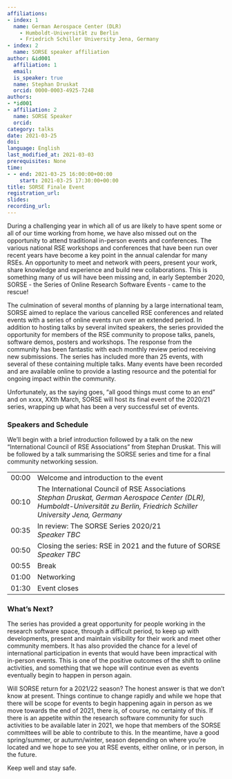 ```yaml
---
affiliations:
- index: 1
  name: German Aerospace Center (DLR)
    - Humboldt-Universität zu Berlin
    - Friedrich Schiller University Jena, Germany
- index: 2
  name: SORSE speaker affiliation
author: &id001
  affiliation: 1
  email: 
  is_speaker: true
  name: Stephan Druskat
  orcid: 0000-0003-4925-7248
authors:
- *id001
- affiliation: 2
  name: SORSE Speaker
  orcid: 
category: talks
date: 2021-03-25
doi: 
language: English
last_modified_at: 2021-03-03
prerequisites: None
time:
- - end: 2021-03-25 16:00:00+00:00
    start: 2021-03-25 17:30:00+00:00
title: SORSE Finale Event
registration_url: 
slides: 
recording_url: 
---
```


During a challenging year in which all of us are likely to have spent some or all of our time working from home, we have also missed out on the opportunity to attend traditional in-person events and conferences. The various national RSE workshops and conferences that have been run over recent years have become a key point in the annual calendar for many RSEs. An opportunity to meet and network with peers, present your work, share knowledge and experience and build new collaborations. This is something many of us will have been missing and, in early September 2020, SORSE - the Series of Online Research Software Events - came to the rescue!

The culmination of several months of planning by a large international team, SORSE aimed to replace the various cancelled RSE conferences and related events with a series of online events run over an extended period. In addition to hosting talks by several invited speakers, the series provided the opportunity for members of the RSE community to propose talks, panels, software demos, posters and workshops. The response from the community has been fantastic with each monthly review period receiving new submissions. The series has included more than 25 events, with several of these containing multiple talks. Many events have been recorded and are available online to provide a lasting resource and the potential for ongoing impact within the community.

Unfortunately, as the saying goes, “all good things must come to an end” and on xxxx, XXth March, SORSE will host its final event of the 2020/21 series, wrapping up what has been a very successful set of events. 

### Speakers and Schedule

We’ll begin with a brief introduction followed by a talk on the new “International Council of RSE Associations” from Stephan Druskat. This will be followed by a talk summarising the SORSE series and time for a final community networking session.

<table>
  <tr>
    <td>00:00</td>
    <td>Welcome and introduction to the event</td>
  </tr>
  <tr>
    <td>00:10</td>
    <td>
      The International Council of RSE Associations<br/>
      <em>Stephan Druskat, German Aerospace Center (DLR), Humboldt-Universität zu Berlin, Friedrich Schiller University Jena, Germany</em>
    </td>
  </tr>
  <tr>
    <td>00:35</td>
    <td>
      In review: The SORSE Series 2020/21<br/>
      <em>Speaker TBC</em>
    </td>
  </tr>
  <tr>
    <td>00:50</td>
    <td>
      Closing the series: RSE in 2021 and the future of SORSE<br/>
      <em>Speaker TBC</em>
    </td>
  </tr>
  <tr>
    <td>00:55</td>
    <td>Break</td>
  </tr>
  <tr>
    <td>01:00</td>
    <td>Networking</td>
  </tr>
  <tr>
    <td>01:30</td>
    <td>Event closes</td>
  </tr>
</table>

### What’s Next?

The series has provided a great opportunity for people working in the research software space, through a difficult period, to keep up with developments, present and maintain visibility for their work and meet other community members. It has also provided the chance for a level of international participation in events that would have been impractical with in-person events. This is one of the positive outcomes of the shift to online activities, and something that we hope will continue even as events eventually begin to happen in person again.

Will SORSE return for a 2021/22 season? The honest answer is that we don’t know at present. Things continue to change rapidly and while we hope that there will be scope for events to begin happening again in person as we move towards the end of 2021, there is, of course, no certainty of this. If there is an appetite within the research software community for such activities to be available later in 2021, we hope that members of the SORSE committees will be able to contribute to this. In the meantime, have a good spring/summer, or autumn/winter, season depending on where you’re located and we hope to see you at RSE events, either online, or in person, in the future.

Keep well and stay safe.
